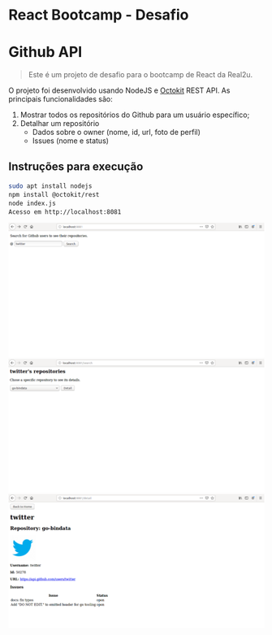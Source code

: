 # React Bootcamp - Desafio

# Github API
> Este é um projeto de desafio para o bootcamp de React da Real2u.

O projeto foi desenvolvido usando NodeJS e [Octokit](https://www.npmjs.com/package/@octokit/rest) REST API.
As principais funcionalidades são:
1) Mostrar todos os repositórios do Github para um usuário específico;
2) Detalhar um repositório
    - Dados sobre o owner (nome, id, url, foto de perfil)
    - Issues (nome e status)

## Instruções para execução

```sh
sudo apt install nodejs
npm install @octokit/rest
node index.js
Acesso em http://localhost:8081
```
![](https://github.com/LorenaMendes/react-bootcamp-desafio/blob/master/public/img/page1.png)
![](https://github.com/LorenaMendes/react-bootcamp-desafio/blob/master/public/img/page2.png)
![](https://github.com/LorenaMendes/react-bootcamp-desafio/blob/master/public/img/page3.png)
